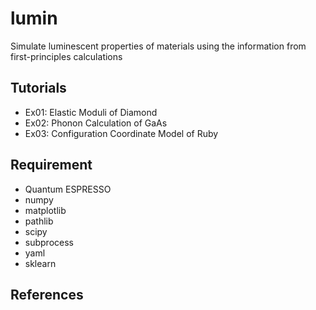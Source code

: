 # lumin
Simulate luminescent properties of materials using the information from first-principles calculations

## Tutorials
- Ex01: Elastic Moduli of Diamond
- Ex02: Phonon Calculation of GaAs
- Ex03: Configuration Coordinate Model of Ruby

## Requirement
- Quantum ESPRESSO
- numpy
- matplotlib
- pathlib
- scipy
- subprocess
- yaml
- sklearn

## References

